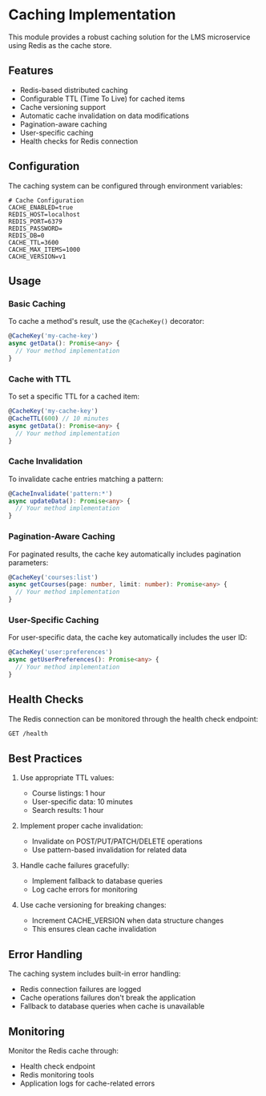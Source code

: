 # Caching Implementation

This module provides a robust caching solution for the LMS microservice using Redis as the cache store.

## Features

- Redis-based distributed caching
- Configurable TTL (Time To Live) for cached items
- Cache versioning support
- Automatic cache invalidation on data modifications
- Pagination-aware caching
- User-specific caching
- Health checks for Redis connection

## Configuration

The caching system can be configured through environment variables:

```env
# Cache Configuration
CACHE_ENABLED=true
REDIS_HOST=localhost
REDIS_PORT=6379
REDIS_PASSWORD=
REDIS_DB=0
CACHE_TTL=3600
CACHE_MAX_ITEMS=1000
CACHE_VERSION=v1
```

## Usage

### Basic Caching

To cache a method's result, use the `@CacheKey()` decorator:

```typescript
@CacheKey('my-cache-key')
async getData(): Promise<any> {
  // Your method implementation
}
```

### Cache with TTL

To set a specific TTL for a cached item:

```typescript
@CacheKey('my-cache-key')
@CacheTTL(600) // 10 minutes
async getData(): Promise<any> {
  // Your method implementation
}
```

### Cache Invalidation

To invalidate cache entries matching a pattern:

```typescript
@CacheInvalidate('pattern:*')
async updateData(): Promise<any> {
  // Your method implementation
}
```

### Pagination-Aware Caching

For paginated results, the cache key automatically includes pagination parameters:

```typescript
@CacheKey('courses:list')
async getCourses(page: number, limit: number): Promise<any> {
  // Your method implementation
}
```

### User-Specific Caching

For user-specific data, the cache key automatically includes the user ID:

```typescript
@CacheKey('user:preferences')
async getUserPreferences(): Promise<any> {
  // Your method implementation
}
```

## Health Checks

The Redis connection can be monitored through the health check endpoint:

```bash
GET /health
```

## Best Practices

1. Use appropriate TTL values:
   - Course listings: 1 hour
   - User-specific data: 10 minutes
   - Search results: 1 hour

2. Implement proper cache invalidation:
   - Invalidate on POST/PUT/PATCH/DELETE operations
   - Use pattern-based invalidation for related data

3. Handle cache failures gracefully:
   - Implement fallback to database queries
   - Log cache errors for monitoring

4. Use cache versioning for breaking changes:
   - Increment CACHE_VERSION when data structure changes
   - This ensures clean cache invalidation

## Error Handling

The caching system includes built-in error handling:
- Redis connection failures are logged
- Cache operations failures don't break the application
- Fallback to database queries when cache is unavailable

## Monitoring

Monitor the Redis cache through:
- Health check endpoint
- Redis monitoring tools
- Application logs for cache-related errors 